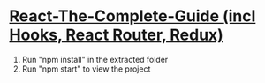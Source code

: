 # [React-The-Complete-Guide (incl Hooks, React Router, Redux)](https://www.udemy.com/course/react-the-complete-guide-incl-redux)

1. Run "npm install" in the extracted folder
2. Run "npm start" to view the project
